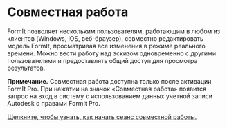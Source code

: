 # Совместная работа

FormIt позволяет нескольким пользователям, работающим в любом из клиентов (Windows, iOS, веб-браузер), совместно редактировать модель FormIt, просматривая все изменения в режиме реального времени. Можно вести работу над эскизом одновременно с другими пользователями и предоставлять общий доступ для просмотра результатов.

**Примечание.** Совместная работа доступна только после активации FormIt Pro. При нажатии на значок «Совместная работа» появится запрос на вход в систему с использованием данных учетной записи Autodesk с правами FormIt Pro.

[Щелкните, чтобы узнать, как начать сеанс совместной работы.](../tool-library/collaboration.md)
